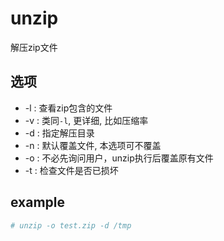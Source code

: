 # unzip
解压zip文件

## 选项
- -l : 查看zip包含的文件
- -v : 类同`-l`, 更详细, 比如压缩率
- -d : 指定解压目录
- -n : 默认覆盖文件, 本选项可不覆盖
- -o : 不必先询问用户，unzip执行后覆盖原有文件
- -t : 检查文件是否已损坏

## example
```bash
# unzip -o test.zip -d /tmp
```